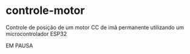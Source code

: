 # controle-motor
Controle de posição de um motor CC de imã permanente utilizando um microcontrolador ESP32


EM PAUSA

